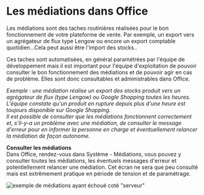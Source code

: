 # Les médiations dans Office

Les médiations sont des taches routinières réalisées pour le bon fonctionnement de votre plateforme de vente. 
Par exemple, un export vers un agrégateur de flux type Lengow ou encore un export comptable quotidien...Cela peut aussi être l'import des stocks.. 

Ces taches sont automatisées, en général paramétrées par l'équipe de développement mais il est important pour l'équipe d'exploitation de pouvoir consulter le bon fonctionnement des médiations et de pouvoir agir en cas de problème. Elles sont donc consultables et administrables dans Office.

_Exemple : une médiation réalise un export des stocks produit vers un agrégateur de flux (type Lengow) ou Google Shopping toutes les heures. L'équipe constate qu'un produit en rupture depuis plus d'une heure est toujours disponible sur Google Shopping.  
Il est possible de consulter que les médiations fonctionnent correctement et, s'il-y-a un problème avec une médiation, de consulter le message d'erreur pour en informer la personne en charge et éventuellement relancer la médiation de façon autonome._


**Consulter les médiations**  
Dans Office, rendez-vous dans Système - Médiations, vous pouvez y consulter toutes les médiations, les éventuels messages d'erreur et potentiellement relancer une médiation.
Cet écran ne sera que peu consulté mais est extrêmement pratique en période de tension et de paramétrage.

![exemple de médiations ayant échoué coté "serveur"](https://aide.altazion.com/fr-fr/ressources/mediations.png)